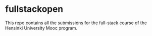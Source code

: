 # fullstackopen
This repo contains all the submissions for the full-stack course of the Hensinki University Mooc program.
